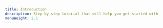 ```yaml
---
title: Introduction
description: Step by step tutorial that will help you get started with all Apify Scrapers.
menuWeight: 2.1
---
```

